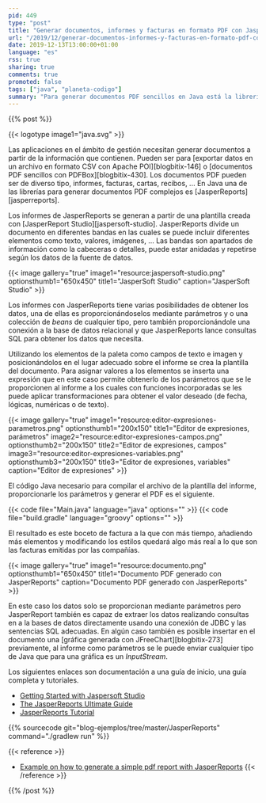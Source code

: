 ```yaml
---
pid: 449
type: "post"
title: "Generar documentos, informes y facturas en formato PDF con JasperReports y Java"
url: "/2019/12/generar-documentos-informes-y-facturas-en-formato-pdf-con-jasperreports-y-java/"
date: 2019-12-13T13:00:00+01:00
language: "es"
rss: true
sharing: true
comments: true
promoted: false
tags: ["java", "planeta-codigo"]
summary: "Para generar documentos PDF sencillos en Java está la librería PDFBox que mediante código permite insertar la información y los elementos del documento. Con PDFBox el documento es generado completamente mediante código, para separar el estilo del documento y la información que contiene y para documentos más complejos está JasperReports que mediante una plantilla hace que si cambia el estilo del documento el código no requiera cambios."
---
```


{{% post %}}

{{< logotype image1="java.svg" >}}

Las aplicaciones en el ámbito de gestión necesitan generar documentos a partir de la información que contienen. Pueden ser para [exportar datos en un archivo en formato CSV con Apache POI][blogbitix-146] o [documentos PDF sencillos con PDFBox][blogbitix-430]. Los documentos PDF pueden ser de diverso tipo, informes, facturas, cartas, recibos, ... En Java una de las librerías para generar documentos PDF complejos es [JasperReports][jasperreports].

Los informes de JasperReports se generan a partir de una plantilla creada con [JasperReport Studio][jaspersoft-studio]. JasperReports divide un documento en diferentes bandas en las cuales se puede incluir diferentes elementos como texto, valores, imágenes, ... Las bandas son apartados de información como la cabeceras o detalles, puede estar anidadas y repetirse según los datos de la fuente de datos.

{{< image
    gallery="true"
    image1="resource:jaspersoft-studio.png" optionsthumb1="650x450" title1="JasperSoft Studio"
    caption="JasperSoft Studio" >}}

Los informes con JasperReports tiene varias posibilidades de obtener los datos, una de ellas es proporcionándoselos mediante parámetros y o una colección de _beans_ de cualquier tipo, pero también proporcionándole una conexión a la base de datos relacional y que JasperReports lance consultas SQL para obtener los datos que necesita.

Utilizando los elementos de la paleta como campos de texto e imagen y posicionándolos en el lugar adecuado sobre el informe se crea la plantilla del documento. Para asignar valores a los elementos se inserta una expresión que en este caso permite obtenerlo de los parámetros que se le proporcionen al informe a los cuales con funciones incorporadas se les puede aplicar transformaciones para obtener el valor deseado (de fecha, lógicas, numéricas o de texto).

{{< image
    gallery="true"
    image1="resource:editor-expresiones-parametros.png" optionsthumb1="200x150" title1="Editor de expresiones, parámetros"
    image2="resource:editor-expresiones-campos.png" optionsthumb2="200x150" title2="Editor de expresiones, campos"
    image3="resource:editor-expresiones-variables.png" optionsthumb3="200x150" title3="Editor de expresiones, variables"
    caption="Editor de expresiones" >}}

El código Java necesario para compilar el archivo de la plantilla del informe, proporcionarle los parámetros y generar el PDF es el siguiente.

{{< code file="Main.java" language="java" options="" >}}
{{< code file="build.gradle" language="groovy" options="" >}}

El resultado es este boceto de factura a la que con más tiempo, añadiendo más elementos y modificando los estilos quedará algo más real a lo que son las facturas emitidas por las compañías.

{{< image
    gallery="true"
    image1="resource:documento.png" optionsthumb1="650x450" title1="Documento PDF generado con JasperReports"
    caption="Documento PDF generado con JasperReports" >}}

En este caso los datos solo se proporcionan mediante parámetros pero JasperReport también es capaz de extraer los datos realizando consultas en a la bases de datos directamente usando una conexión de JDBC y las sentencias SQL adecuadas. En algún caso también es posible insertar en el documento una [gráfica generada con JFreeChart][blogbitix-273] previamente, al informe como parámetros se le puede enviar cualquier tipo de Java que para una gráfica es un _InputStream_.

Los siguientes enlaces son documentación a una guía de inicio, una guía completa y tutoriales.

* [Getting Started with Jaspersoft Studio](http://community.jaspersoft.com/documentation/tibco-jaspersoft-studio-user-guide/v60/getting-started-jaspersoft-studio)
* [The JasperReports Ultimate Guide](http://jasperreports.sourceforge.net/JasperReports-Ultimate-Guide-3.pdf)
* [JasperReports Tutorial](https://www.tutorialspoint.com/jasper_reports/index.htm)

{{% sourcecode git="blog-ejemplos/tree/master/JasperReports" command="./gradlew run" %}}

{{< reference >}}
* [Example on how to generate a simple pdf report with JasperReports](https://gist.github.com/rponte/5044469)
{{< /reference >}}

{{% /post %}}
